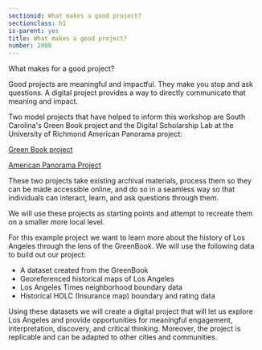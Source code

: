 ```yaml
---
sectionid: What makes a good project? 
sectionclass: h1
is-parent: yes
title: What makes a good project?
number: 2000
---
```


What makes for a good project? 

Good projects are meaningful and impactful. They make you stop and ask questions. A digital project provides a way to directly communicate that meaning and impact.

Two model projects that have helped to inform this workshop are South Carolina's Green Book project and the Digital Scholarship Lab at the University of Richmond American Panorama project:

[Green Book project](https://delphi.tcl.sc.edu/library/digital/collections/greenbook.html)

[American Panorama Project](https://dsl.richmond.edu/panorama/)

These two projects take existing archival materials, process them so they can be made accessible online, and do so in a seamless way so that individuals can interact, learn, and ask questions through them. 

We will use these projects as starting points and attempt to recreate them on a smaller more local level.

For this example project we want to learn more about the history of Los Angeles through the lens of the GreenBook. We will use the following data to build out our project:

* A dataset created from the GreenBook
* Georeferenced historical maps of Los Angeles
* Los Angeles Times neighborhood boundary data
* Historical HOLC (Insurance map) boundary and rating data

Using these datasets we will create a digital project that will let us explore Los Angeles and provide opportunities for meaningful engagement, interpretation, discovery, and critical thinking. Moreover, the project is replicable and can be adapted to other cities and communities. 
